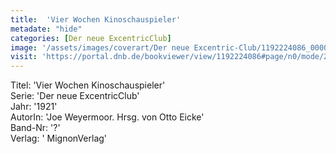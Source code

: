 ```yaml
---
title:  'Vier Wochen Kinoschauspieler'
metadate: "hide"
categories: [Der neue ExcentricClub]
image: '/assets/images/coverart/Der neue Excentric-Club/1192224086_00000010.jpg'
visit: 'https://portal.dnb.de/bookviewer/view/1192224086#page/n0/mode/2up'
---
```

Titel: 'Vier Wochen Kinoschauspieler' <br>
Serie: 'Der neue ExcentricClub' <br>
Jahr: '1921' <br>
AutorIn: 'Joe Weyermoor. Hrsg. von Otto Eicke' <br>
Band-Nr: '?' <br>
Verlag: ' MignonVerlag'